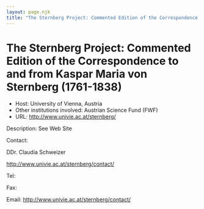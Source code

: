 ```yaml
---
layout: page.njk
title: "The Sternberg Project: Commented Edition of the Correspondence to and from Kaspar Maria von Sternberg (1761-1838)"
---
```

# The Sternberg Project: Commented Edition of the Correspondence to and from Kaspar Maria von Sternberg (1761-1838)




* Host: University of Vienna, Austria
* Other institutions involved: Austrian Science Fund (FWF)
* URL: <http://www.univie.ac.at/sternberg/>



Description:
 See Web Site



Contact: 



DDr. Claudia Schweizer


http://www.univie.ac.at/sternberg/contact/


Tel: 


Fax: 


Email: <http://www.univie.ac.at/sternberg/contact/>





